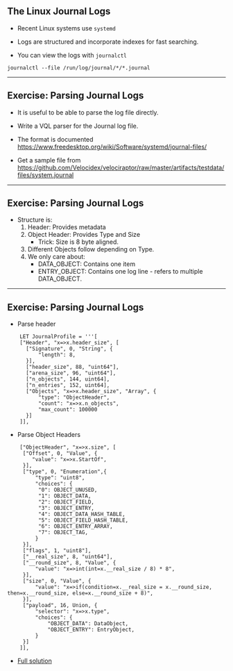 <!-- .slide: class="content small-font" -->

## The Linux Journal Logs

* Recent Linux systems use `systemd`
* Logs are structured and incorporate indexes for fast searching.

* You can view the logs with `journalctl`

```
journalctl --file /run/log/journal/*/*.journal
```

---

<!-- .slide: class="content small-font" -->

## Exercise: Parsing Journal Logs

* It is useful to be able to parse the log file directly.

* Write a VQL parser for the Journal log file.
* The format is documented
  https://www.freedesktop.org/wiki/Software/systemd/journal-files/

* Get a sample file from https://github.com/Velocidex/velociraptor/raw/master/artifacts/testdata/files/system.journal


---

<!-- .slide: class="content small-font" -->

## Exercise: Parsing Journal Logs

* Structure is:
   1. Header: Provides metadata
   2. Object Header: Provides Type and Size
      * Trick: Size is 8 byte aligned.
   3. Different Objects follow depending on Type.
   4. We only care about:
      * DATA_OBJECT: Contains one item
      * ENTRY_OBJECT: Contains one log line - refers to multiple DATA_OBJECT.

---

<!-- .slide: class="content small-font" -->

## Exercise: Parsing Journal Logs

* Parse header

<div class="solution solution-closed">

```
    LET JournalProfile = '''[
    ["Header", "x=>x.header_size", [
      ["Signature", 0, "String", {
          "length": 8,
      }],
      ["header_size", 88, "uint64"],
      ["arena_size", 96, "uint64"],
      ["n_objects", 144, uint64],
      ["n_entries", 152, uint64],
      ["Objects", "x=>x.header_size", "Array", {
          "type": "ObjectHeader",
          "count": "x=>x.n_objects",
          "max_count": 100000
      }]
    ]],
```

</div>

* Parse Object Headers

<div class="solution solution-closed">

```
    ["ObjectHeader", "x=>x.size", [
     ["Offset", 0, "Value", {
        "value": "x=>x.StartOf",
     }],
     ["type", 0, "Enumeration",{
         "type": "uint8",
         "choices": {
          "0": OBJECT_UNUSED,
          "1": OBJECT_DATA,
          "2": OBJECT_FIELD,
          "3": OBJECT_ENTRY,
          "4": OBJECT_DATA_HASH_TABLE,
          "5": OBJECT_FIELD_HASH_TABLE,
          "6": OBJECT_ENTRY_ARRAY,
          "7": OBJECT_TAG,
         }
     }],
     ["flags", 1, "uint8"],
     ["__real_size", 8, "uint64"],
     ["__round_size", 8, "Value", {
         "value": "x=>int(int=x.__real_size / 8) * 8",
     }],
     ["size", 0, "Value", {
         "value": "x=>if(condition=x.__real_size = x.__round_size, then=x.__round_size, else=x.__round_size + 8)",
     }],
     ["payload", 16, Union, {
         "selector": "x=>x.type",
         "choices": {
             "OBJECT_DATA": DataObject,
             "OBJECT_ENTRY": EntryObject,
         }
     }]
    ]],
```
</div>

* [Full solution](https://github.com/Velocidex/velociraptor/blob/master/artifacts/definitions/Linux/Forensics/Journal.yaml)
